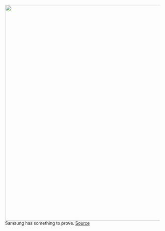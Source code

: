 <img src='https://cdn0.vox-cdn.com/hermano/verge/product/image/9266/awhite_200223_3916_0217_squ.jpg' width='700px' /><br/>
Samsung has something to prove.
<a href='https://www.theverge.com/2020/2/27/21155012/samsung-galaxy-s20-ultra-review-5g-screen-camera-space-zoom-price'> Source <a/>